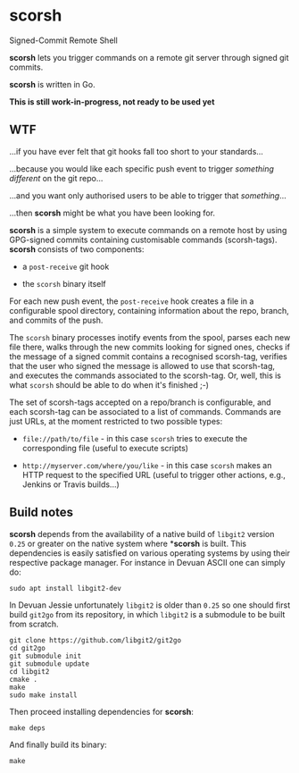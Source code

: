 # scorsh

Signed-Commit Remote Shell


**scorsh** lets you trigger commands on a remote git server through
signed git commits.

**scorsh** is written in Go. 

**This is still work-in-progress, not ready to be used yet**

## WTF

...if you have ever felt that git hooks fall too short to your standards...

...because you would like each specific push event to trigger _something
different_ on the git repo...

...and you want only authorised users to be able to trigger that
_something_...

...then **scorsh** might be what you have been looking for. 

**scorsh** is a simple system to execute commands on a remote host by
using GPG-signed commits containing customisable commands
(scorsh-tags). **scorsh** consists of two components:

* a `post-receive` git hook

* the `scorsh` binary itself

For each new push event, the `post-receive` hook creates a file in a
configurable spool directory, containing information about the repo,
branch, and commits of the push.

The `scorsh` binary processes inotify events from the spool, parses
each new file there, walks through the new commits looking for signed
ones, checks if the message of a signed commit contains a recognised
scorsh-tag, verifies that the user who signed the message is allowed
to use that scorsh-tag, and executes the commands associated to the
scorsh-tag. Or, well, this is what `scorsh` should be able to do when
it's finished ;-)

The set of scorsh-tags accepted on a repo/branch is configurable, and
each scorsh-tag can be associated to a list of commands. Commands are
just URLs, at the moment restricted to two possible types:

* `file://path/to/file` - in this case `scorsh` tries to execute the
  corresponding file (useful to execute scripts)
  
* `http://myserver.com/where/you/like` - in this case `scorsh` makes an
  HTTP request to the specified URL (useful to trigger other actions,
  e.g., Jenkins or Travis builds...)
  



## Build notes

**scorsh** depends from the availability of a native build of
`libgit2` version `0.25` or greater on the native system where
***scorsh** is built. This dependencies is easily satisfied on various
operating systems by using their respective package manager. For
instance in Devuan ASCII one can simply do:

```
sudo apt install libgit2-dev
```

In Devuan Jessie unfortunately `libgit2` is older than `0.25` so one
should first build `git2go` from its repository, in which `libgit2` is a
submodule to be built from scratch.

```
git clone https://github.com/libgit2/git2go
cd git2go
git submodule init
git submodule update
cd libgit2
cmake .
make
sudo make install
```

Then proceed installing dependencies for **scorsh**:
```
make deps
```

And finally build its binary:
```
make
```
